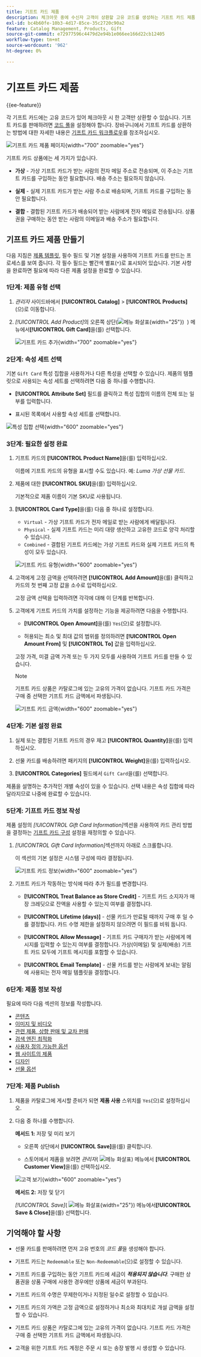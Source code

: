 ```yaml
---
title: 기프트 카드 제품
description: 체크아웃 중에 수신자 고객이 상환할 고유 코드를 생성하는 기프트 카드 제품을 만드는 방법을 알아봅니다.
exl-id: bc4b60fe-10b3-4d17-85ce-35c2720c90a2
feature: Catalog Management, Products, Gift
source-git-commit: e72977596c4479d2e94b1e066ee166d22cb12405
workflow-type: tm+mt
source-wordcount: '962'
ht-degree: 0%

---
```


# 기프트 카드 제품

{{ee-feature}}

각 기프트 카드에는 고유 코드가 있어 체크아웃 시 한 고객만 상환할 수 있습니다. 기프트 카드를 판매하려면 [코드 풀](../stores-purchase/product-gift-card-accounts.md#step-3-establish-the-gift-card-code-pool)을 설정해야 합니다. 장바구니에서 기프트 카드를 상환하는 방법에 대한 자세한 내용은 [기프트 카드 워크플로우](../stores-purchase/product-gift-card-workflow.md)를 참조하십시오.

![기프트 카드 제품 페이지](./assets/storefront-giftcard-product-page.png){width="700" zoomable="yes"}

기프트 카드 상품에는 세 가지가 있습니다.

- **가상** - 가상 기프트 카드가 받는 사람의 전자 메일 주소로 전송되며, 이 주소는 기프트 카드를 구입하는 동안 필요합니다. 배송 주소는 필요하지 않습니다.

- **실제** - 실제 기프트 카드가 받는 사람 주소로 배송되며, 기프트 카드를 구입하는 동안 필요합니다.

- **결합** - 결합된 기프트 카드가 배송되어 받는 사람에게 전자 메일로 전송됩니다. 상품권을 구매하는 동안 받는 사람의 이메일과 배송 주소가 필요합니다.

## 기프트 카드 제품 만들기

다음 지침은 [제품 템플릿](attribute-sets.md), 필수 필드 및 기본 설정을 사용하여 기프트 카드를 만드는 프로세스를 보여 줍니다. 각 필수 필드는 빨간색 별표(`*`)로 표시되어 있습니다. 기본 사항을 완료하면 필요에 따라 다른 제품 설정을 완료할 수 있습니다.

### 1단계: 제품 유형 선택

1. _관리자_ 사이드바에서 **[!UICONTROL Catalog]** > **[!UICONTROL Products]**(으)로 이동합니다.

1. _[!UICONTROL Add Product]_&#x200B;의 오른쪽 상단(![메뉴 화살표](../assets/icon-menu-down-arrow-red.png){width="25"})  ) 메뉴에서&#x200B;**[!UICONTROL Gift Card]**&#x200B;을(를) 선택합니다.

   ![기프트 카드 추가](./assets/product-add-gift-card.png){width="700" zoomable="yes"}

### 2단계: 속성 세트 선택

기본 `Gift Card` 특성 집합을 사용하거나 다른 특성을 선택할 수 있습니다. 제품의 템플릿으로 사용되는 속성 세트를 선택하려면 다음 중 하나를 수행합니다.

- **[!UICONTROL Attribute Set]** 필드를 클릭하고 특성 집합의 이름의 전체 또는 일부를 입력합니다.

- 표시된 목록에서 사용할 속성 세트를 선택합니다.

![특성 집합 선택](./assets/product-create-choose-attribute-set-gift-card.png){width="600" zoomable="yes"}

### 3단계: 필요한 설정 완료

1. 기프트 카드의 **[!UICONTROL Product Name]**&#x200B;을(를) 입력하십시오.

   이름에 기프트 카드의 유형을 표시할 수도 있습니다. 예: _Luma 가상 선물 카드_.

1. 제품에 대한 **[!UICONTROL SKU]**&#x200B;을(를) 입력하십시오.

   기본적으로 제품 이름이 기본 SKU로 사용됩니다.

1. **[!UICONTROL Card Type]**&#x200B;을(를) 다음 중 하나로 설정합니다.

   - `Virtual` - 가상 기프트 카드가 전자 메일로 받는 사람에게 배달됩니다.
   - `Physical` - 실제 기프트 카드는 미리 대량 생산하고 고유한 코드로 양각 처리할 수 있습니다.
   - `Combined` - 결합된 기프트 카드에는 가상 기프트 카드와 실제 기프트 카드의 특성이 모두 있습니다.

   ![기프트 카드 유형](./assets/product-create-gift-card-type.png){width="600" zoomable="yes"}

1. 고객에게 고정 금액을 선택하려면 **[!UICONTROL Add Amount]**&#x200B;을(를) 클릭하고 카드의 첫 번째 고정 값을 소수로 입력하십시오.

   고정 금액 선택을 입력하려면 각각에 대해 이 단계를 반복합니다.

1. 고객에게 기프트 카드의 가치를 설정하는 기능을 제공하려면 다음을 수행합니다.

   - **[!UICONTROL Open Amount]**&#x200B;을(를) `Yes`(으)로 설정합니다.

   - 허용되는 최소 및 최대 값의 범위를 정의하려면 **[!UICONTROL Open Amount From]** 및 **[!UICONTROL To]** 값을 입력하십시오.

   고정 가격, 미결 금액 가격 또는 두 가지 모두를 사용하여 기프트 카드를 만들 수 있습니다.

   >[!NOTE]
   >
   >기프트 카드 상품은 카탈로그에 있는 고유의 가격이 없습니다. 기프트 카드 가격은 구매 중 선택한 기프트 카드 금액에서 파생됩니다.

   ![기프트 카드 금액](./assets/product-create-gift-card-amounts.png){width="600" zoomable="yes"}

### 4단계: 기본 설정 완료

1. 실제 또는 결합된 기프트 카드의 경우 재고 **[!UICONTROL Quantity]**&#x200B;을(를) 입력하십시오.

1. 선물 카드를 배송하려면 패키지의 **[!UICONTROL Weight]**&#x200B;을(를) 입력하십시오.

1. **[!UICONTROL Categories]** 필드에서 `Gift Card`을(를) 선택합니다.

제품을 설명하는 추가적인 개별 속성이 있을 수 있습니다. 선택 내용은 속성 집합에 따라 달라지므로 나중에 완료할 수 있습니다.

### 5단계: 기프트 카드 정보 작성

제품 설정의 _[!UICONTROL Gift Card Information]_&#x200B;섹션을 사용하여 카드 관리 방법을 결정하는 [기프트 카드 구성](../configuration-reference/sales/gift-cards.md) 설정을 재정의할 수 있습니다.

1. _[!UICONTROL Gift Card Information]_&#x200B;섹션까지 아래로 스크롤합니다.

   이 섹션의 기본 설정은 시스템 구성에 따라 결정됩니다.

   ![기프트 카드 정보](./assets/product-gift-card-information.png){width="600" zoomable="yes"}

1. 기프트 카드가 작동하는 방식에 따라 추가 필드를 변경합니다.

   - **[!UICONTROL Treat Balance as Store Credit]** - 기프트 카드 소지자가 매장 크레딧으로 잔액을 사용할 수 있는지 여부를 결정합니다.

   - **[!UICONTROL Lifetime (days)]** - 선물 카드가 만료될 때까지 구매 후 일 수를 결정합니다. 카드 수명 제한을 설정하지 않으려면 이 필드를 비워 둡니다.

   - **[!UICONTROL Allow Message]** - 기프트 카드 구매자가 받는 사람에게 메시지를 입력할 수 있는지 여부를 결정합니다. 가상(이메일) 및 실제(배송) 기프트 카드 모두에 기프트 메시지를 포함할 수 있습니다.

   - **[!UICONTROL Email Template]** - 선물 카드를 받는 사람에게 보내는 알림에 사용되는 전자 메일 템플릿을 결정합니다.

### 6단계: 제품 정보 작성

필요에 따라 다음 섹션의 정보를 작성합니다.

- [콘텐츠](product-content.md)
- [이미지 및 비디오](product-images-and-video.md)
- [관련 제품, 상향 판매 및 교차 판매](related-products-up-sells-cross-sells.md)
- [검색 엔진 최적화](product-search-engine-optimization.md)
- [사용자 정의 가능한 옵션](settings-advanced-custom-options.md)
- [웹 사이트의 제품](settings-basic-websites.md)
- [디자인](settings-advanced-design.md)
- [선물 옵션](product-gift-options.md)

### 7단계: 제품 Publish

1. 제품을 카탈로그에 게시할 준비가 되면 **제품 사용** 스위치를 `Yes`(으)로 설정하십시오.

1. 다음 중 하나를 수행합니다.

   **메서드 1:** 저장 및 미리 보기

   - 오른쪽 상단에서 **[!UICONTROL Save]**&#x200B;을(를) 클릭합니다.

   - 스토어에서 제품을 보려면 _관리자_( ![메뉴 화살표](../assets/icon-menu-down-arrow-black.png)) 메뉴에서 **[!UICONTROL Customer View]**&#x200B;을(를) 선택하십시오.

   ![고객 보기](./assets/product-admin-customer-view.png){width="600" zoomable="yes"}

   **메서드 2:** 저장 및 닫기

   _[!UICONTROL Save]_( ![메뉴 화살표](../assets/icon-menu-down-arrow-red.png){width="25"}) 메뉴에서&#x200B;**[!UICONTROL Save & Close]**&#x200B;을(를) 선택합니다.

## 기억해야 할 사항

- 선물 카드를 판매하려면 먼저 고유 번호의 _코드 풀_&#x200B;을 생성해야 합니다.

- 기프트 카드는 `Redeemable` 또는 `Non-Redeemable`(으)로 설정할 수 있습니다.

- 기프트 카드를 구입하는 동안 기프트 카드에 세금이 **_적용되지 않습니다_**. 구매한 상품권을 상품 구매에 사용한 경우에만 상품에 세금이 부과된다.

- 기프트 카드의 수명은 무제한이거나 지정된 일수로 설정할 수 있습니다.

- 기프트 카드의 가액은 고정 금액으로 설정하거나 최소와 최대치로 개설 금액을 설정할 수 있습니다.

- 기프트 카드 상품은 카탈로그에 있는 고유의 가격이 없습니다. 기프트 카드 가격은 구매 중 선택한 기프트 카드 금액에서 파생됩니다.

- 고객을 위한 기프트 카드 계정은 주문 시 또는 송장 발행 시 생성할 수 있습니다.
